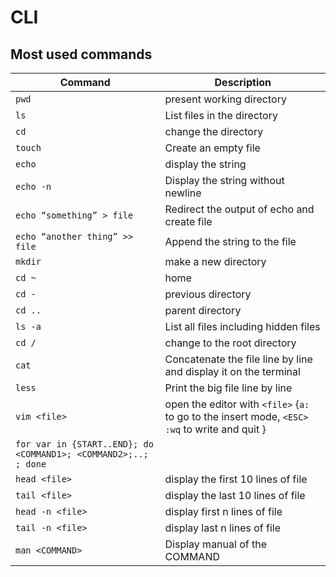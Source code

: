 # CLI

## Most used commands

| Command | Description |
| ------- | ----------- |
| `pwd` | present working directory |
| `ls` | List files in the directory |
| `cd` | change the directory |
| `touch` | Create an empty file |
| `echo` | display the string |
| `echo -n` | Display the string without newline |
| `echo “something” > file` | Redirect the output of echo and create file |
| `echo “another thing” >> file` | Append the string to the file |
| `mkdir` | make a new directory |
| `cd ~` | home |
| `cd -` | previous directory |
| `cd ..` | parent directory |
| `ls -a` | List all files including hidden files |
| `cd /` | change to the root directory |
| `cat` | Concatenate the file line by line and display it on the terminal |
| `less` | Print the big file line by line |
| `vim <file>` | open the editor with `<file>` {`a:` to go to the insert mode, `<ESC> :wq`  to write and quit } |
| `for var in {START..END}; do <COMMAND1>; <COMMAND2>;..; ; done` | |
| `head <file>` | display the first 10 lines of file |
| `tail <file>` | display the last 10 lines of file |
| `head -n <file>` | display first n lines of file |
| `tail -n <file>` | display last n lines of file |
| `man <COMMAND>` | Display manual of the COMMAND |
